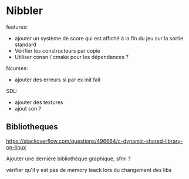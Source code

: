 # Nibbler

features:

- ajouter un système de score qui est affiché à la fin du jeu sur la sortie standard
- Vérifier les constructeurs par copie
- Utiliser conan / cmake pour les dépendances ?

Ncurses:
- ajouter des erreurs si par ex init fail

SDL:
- ajouter des textures
- ajout son ?

## Bibliotheques
https://stackoverflow.com/questions/496664/c-dynamic-shared-library-on-linux

Ajouter une dernière bibliothèque graphique, sfml ?

vérifier qu'il y est pas de memory leack lors du changement des libs
